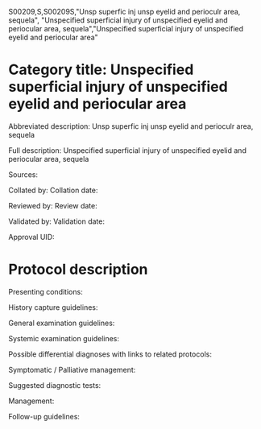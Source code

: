 S00209,S,S00209S,"Unsp superfic inj unsp eyelid and perioculr area, sequela", "Unspecified superficial injury of unspecified eyelid and periocular area, sequela","Unspecified superficial injury of unspecified eyelid and periocular area"
# Category title: Unspecified superficial injury of unspecified eyelid and periocular area

Abbreviated description: Unsp superfic inj unsp eyelid and perioculr area, sequela

Full description: Unspecified superficial injury of unspecified eyelid and periocular area, sequela

Sources:

Collated by:
Collation date:

Reviewed by:
Review date:

Validated by:
Validation date:

Approval UID:

# Protocol description

Presenting conditions:

History capture guidelines:

General examination guidelines:

Systemic examination guidelines:

Possible differential diagnoses with links to related protocols:

Symptomatic / Palliative management:

Suggested diagnostic tests:

Management:

Follow-up guidelines:
